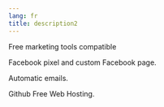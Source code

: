 ```yaml
---
lang: fr
title: description2
---
```

Free marketing tools compatible

Facebook pixel and custom Facebook page.

Automatic emails.

Github Free Web Hosting.
